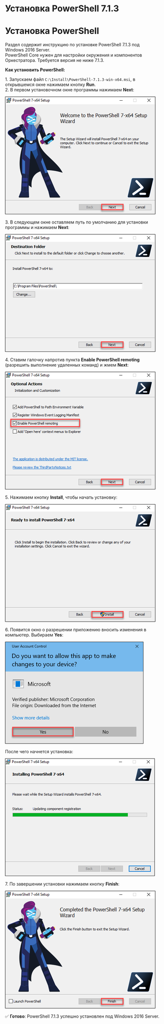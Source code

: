 # Установка PowerShell 7.1.3 

# Установка PowerShell
Раздел содержит инструкцию по установке PowerShell 7.1.3 под Windows 2016 Server.\
PowerShell Core нужен для настройки окружения и компонентов Оркестратора. Требуется версия не ниже 7.1.3.

**Как установить PowerShell:**

1\. Запускаем файл `C:\Install\PowerShell-7.1.3-win-x64.msi`, в открывшемся окне нажимаем кнопку **Run**.\
2\. В первом установочном окне программы нажимаем **Next**:

![](<../../../.gitbook/assets/install-powershell-1.png>)

3\. В следующем окне оставляем путь по умолчанию для установки программы и нажимаем **Next**:

![](<../../../.gitbook/assets/install-powershell-2.png>)

4\. Ставим галочку напротив пункта **Enable PowerShell remoting** (разрешить выполнение удаленных команд) и жмем **Next**:

![](<../../../.gitbook/assets/install-powershell-3.png>)

5\. Нажимаем кнопку **Install**, чтобы начать установку: 

![](<../../../.gitbook/assets/install-powershell-4.png>)

6\. Появится окно о разрешении приложению вносить изменения в компьютер. Выбираем **Yes**:

![](<../../../.gitbook/assets/install-powershell-5.png>)

После чего начнется установка:

![](<../../../.gitbook/assets/install-powershell-6.png>)

7\. По завершении установки нажимаем кнопку **Finish**:

![](<../../../.gitbook/assets/install-powershell-7.png>)

:white_check_mark: **Готово**: PowerShell 7.1.3 успешно установлен под Windows 2016 Server.



